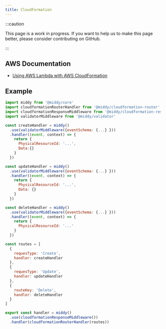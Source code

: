 ```yaml
---
title: CloudFormation
---
```


:::caution

This page is a work in progress. If you want to help us to make this page better, please consider contributing on GitHub.

:::

## AWS Documentation
- [Using AWS Lambda with AWS CloudFormation](https://docs.aws.amazon.com/lambda/latest/dg/services-cloudformation.html)

## Example
```javascript
import middy from '@middy/core'
import cloudformationRouterHandler from '@middy/cloudformation-router'
import cloudformationResponseMiddleware from '@middy/cloudformation-response'
import validatorMiddleware from '@middy/validator'

const createHandler = middy()
  .use(validatorMiddleware({eventSchema: {...} }))
  .handler((event, context) => {
    return {
      PhysicalResourceId: '...',
      Data:{}
    }
  })

const updateHandler = middy()
  .use(validatorMiddleware({eventSchema: {...} }))
  .handler((event, context) => {
    return {
      PhysicalResourceId: '...',
      Data: {}
    }
  })

const deleteHandler = middy()
  .use(validatorMiddleware({eventSchema: {...} }))
  .handler((event, context) => {
    return {
      PhysicalResourceId: '...'
    }
  })

const routes = [
  {
    requesType: 'Create',
    handler: createHandler
  },
  {
    requesType: 'Update',
    handler: updateHandler
  },
  {
    routeKey: 'Delete',
    handler: deleteHandler
  }
]

export const handler = middy()
  .use(cloudformationResponseMiddleware())
  .handler(cloudformationRouterHandler(routes))
```
